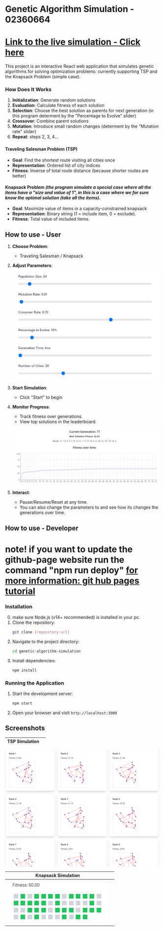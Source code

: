 # Genetic Algorithm Simulation - 02360664

# [Link to the live simulation - Click here](https://erandaniel.github.io/02360664-GeneticAlgorithmsSimulation/)


This project is an interactive React web application that simulates genetic algorithms for solving optimization problems: currently supporting TSP and the Knapsack Problem (simple case).


### How Does It Works

1. **Initialization**: Generate random solutions
2. **Evaluation**: Calculate fitness of each solution
3. **Selection**: Choose the best solution as parents for next generation (in this program determent by the "Percentage to Evolve" slider)
4. **Crossover**: Combine parent solutions
5. **Mutation**: Introduce small random changes (determent by the "Mutation rate" slider)
6. **Repeat**:  steps 2, 3, 4...


###  

#### Traveling Salesman Problem (TSP)
- **Goal**: Find the shortest route visiting all cities once
- **Representation**: Ordered list of city indices
- **Fitness**: Inverse of total route distance (because shorter routes are better)

#### Knapsack Problem *(the program simulate a special case where all the items have a "size and value of 1", in this is a case where we for sure know the optimal solution (take all the items)*.
- **Goal**: Maximize value of items in a capacity-constrained knapsack
- **Representation**: Binary string (1 = include item, 0 = exclude).
- **Fitness**: Total value of included items.


## How to use - User

1. **Choose Problem**:
   - Traveling Salesman / Knapsack

2. **Adjust Parameters**:

   ![Parameter Adjustment](public/Parameters.png)

3. **Start Simulation**:
   - Click "Start" to begin

4. **Monitor Progress**:
   - Track fitness over generations.
   - View top solutions in the leaderboard.

   ![Progress Monitoring](public/over_time.png)

5. **Interact**:
   - Pause/Resume/Reset at any time.
   - You can also change the parameters to and see how its changes the generations over time.




## How to use - Developer

# note! if you want to update the github-page website run the command "npm run deploy" [for more information: git hub pages tutorial](https://github.com/gitname/react-gh-pages?tab=readme-ov-file)
### Installation

0. make sure Node.js (v14+ recommended) is installed in your pc.
1. Clone the repository:
   ```bash
   git clone [repository-url]
   ```
2. Navigate to the project directory:
   ```bash
   cd genetic-algorithm-simulation
   ```
3. Install dependencies:
   ```bash
   npm install
   ```

### Running the Application

1. Start the development server:
   ```bash
   npm start
   ```
2. Open your browser and visit `http://localhost:3000`


## Screenshots
| TSP Simulation ||
|----------------|---------------------|
![Genetic Algorithm Simulation Banner](public/leaderboard.png)


|  Knapsack Simulation ||
|----------------|---------------------|
| ![Knapsack Screenshot](public/k1.png) |
